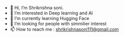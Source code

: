 - 👋 Hi, I’m Shrikrishna soni.
- 👀 I’m interested in Deep learning and AI
- 🌱 I’m currently learning Hugging Face
- 💞️ I’m looking for people with simmilier interest
- 📫 How to reach me : shrikrishnasoni111@gmail.com

<!---
zuno10/zuno10 is a ✨ special ✨ repository because its `README.md` (this file) appears on your GitHub profile.
You can click the Preview link to take a look at your changes.
--->

